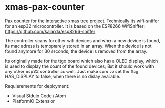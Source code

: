 # xmas-pax-counter

Pax counter for the interactive xmas tree project.
Technically its wifi-sniffer for an esp32 microcontroller.
It is based on the ESP8266 WifiSniffer: https://github.com/kalanda/esp8266-sniffer

The controller scans for other wifi devices and when a new device is found, its mac adress is temoprarely stored in an array.
When the device is not found anymore for 30 seconds, the device is removed from the array.

Its originally made for the ttgo board which also has a OLED display, which is used to display the count of the found devices; But it should work with any other esp32 controller as well. Just make sure so set the flag HAS_DISPLAY to false, when there is no dislay available.

Requierements for deployment:
- Visual Stduio Code / Atom
- PlatformIO Extension

